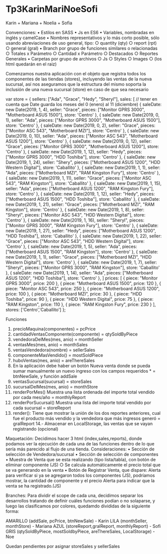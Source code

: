 # Tp3KarinMariNoeSofi
Karin + Mariana + Noelia + Sofia

Convenciones:
• Estilos en SASS
• Js en ES6
• Variables, nombradas en inglés y camelCase
• Nombres representativos y lo más corto posible, sólo usando abreviaciones de uso general, tipo:
	○ quantity (qty)
	○ report (rpt)
	○ general (gral)
• Branch por grupo de funciones similares o relacionadas
	○ Totales x Parámetro
	○ Cantidad x Parámetro
	○ Destacados
	○ Reportes Generales
• Carpetas por grupo de archivos
	○ Js
	○ Styles
	○ Images
	○ (los html quedarán en el raiz)

Comenzamos nuestra aplicación con el objeto que registra todos los componentes de las tiendas (stores), incluyendo las ventas de la nueva sucursal, así nos aseguramos que la estructura del mismo soporta la inclusión de una nueva sucursal (store) en caso de que sea necesario

var store = {
sellers: ["Ada", "Grace", "Hedy", "Sheryl"],
sales: [
    // tener en cuenta que Date guarda los meses del 0 (enero) al 11 (diciembre)
    { saleDate: new Date(2019, 1, 4), seller: "Grace", pieces: ["Monitor GPRS 3000", "Motherboard ASUS 1500"], store: 'Centro' },
    { saleDate: new Date(2019, 0, 1), seller: "Ada", pieces: ["Monitor GPRS 3000", "Motherboard ASUS 1500"], store: 'Centro' },
    { saleDate: new Date(2019, 0, 2), seller: "Grace", pieces: ["Monitor ASC 543", "Motherboard MZI"], store: 'Centro' },
    { saleDate: new Date(2019, 0, 10), seller: "Ada", pieces: ["Monitor ASC 543", "Motherboard ASUS 1200"], store: 'Centro' },
    { saleDate: new Date(2019, 0, 12), seller: "Grace", pieces: ["Monitor GPRS 3000", "Motherboard ASUS 1200"], store: 'Centro' },
    { saleDate: new Date(2019, 1, 12), seller: "Hedy", pieces: ["Monitor GPRS 3000", "HDD Toshiba"], store: 'Centro' }, 
    { saleDate: new Date(2019, 1, 24), seller: "Shery", pieces: ["Motherboard ASUS 1200", "HDD Western Digital"], store: 'Caballito' },
    { saleDate: new Date(2019, 1, 1), seller: "Ada", pieces: ["Motherboard MZI", "RAM Kingston Fury"], store: 'Centro' },
    { saleDate: new Date(2019, 1, 11), seller: "Grace", pieces: ["Monitor ASC 543", "RAM Kingston"], store: 'Caballito' },
    { saleDate: new Date(2019, 1, 15), seller: "Ada", pieces: ["Motherboard ASUS 1200", "RAM Kingston Fury"], store: 'Centro' },
    { saleDate: new Date(2019, 1, 12), seller: "Hedy", pieces: ["Motherboard ASUS 1500", "HDD Toshiba"], store: 'Caballito' },
    { saleDate: new Date(2019, 1, 21), seller: "Grace", pieces: ["Motherboard MZI", "RAM Kingston"], store: 'Centro' },
    { saleDate: new Date(2019, 1, 8), seller: "Sheryl", pieces: ["Monitor ASC 543", "HDD Western Digital"], store: 'Centro' },
    { saleDate: new Date(2019, 1, 16), seller: "Sheryl", pieces: ["Monitor GPRS 3000", "RAM Kingston Fury"], store: 'Centro' },
    { saleDate: new Date(2019, 1, 27), seller: "Hedy", pieces: ["Motherboard ASUS 1200", "HDD Toshiba"], store: 'Caballito' },
    { saleDate: new Date(2019, 1, 22), seller: "Grace", pieces: ["Monitor ASC 543", "HDD Western Digital"], store: 'Centro' },
    { saleDate: new Date(2019, 1, 5), seller: "Ada", pieces: ["Motherboard ASUS 1500", "RAM Kingston"], store: 'Centro' },
    { saleDate: new Date(2019, 1, 1), seller: "Grace", pieces: ["Motherboard MZI", "HDD Western Digital"], store: 'Centro' },
    { saleDate: new Date(2019, 1, 7), seller: "Sheryl", pieces: ["Monitor GPRS 3000", "RAM Kingston"], store: 'Caballito' },
    { saleDate: new Date(2019, 1, 14), seller: "Ada", pieces: ["Motherboard ASUS 1200", "HDD Toshiba"], store: 'Centro' },
 ]
prices: [
    { piece: "Monitor GPRS 3000", price: 200 },
    { piece: "Motherboard ASUS 1500", price: 120 },
    { piece: "Monitor ASC 543", price: 250 },
    { piece: "Motherboard ASUS 1200", price: 100 },
    { piece: "Motherboard MZI", price: 30 },
    { piece: "HDD Toshiba", price: 90 },
    { piece: "HDD Western Digital", price: 75 },
    { piece: "RAM Kingston", price: 110 },
    { piece: "RAM Kingston Fury", price: 230 }
  ],
stores: ['Centro','Caballito']
};

Funciones
1. precioMaquina(componentes) = pcPrice
2. cantidadVentasComponente(componente) = qtySoldByPiece
3. vendedoraDelMes(mes, anio) = monthSeller
4. ventasMes(mes, anio) = monthSales 
5. ventasVendedora(nombre) = sellerSales
6. componenteMasVendido() = mostSoldPiece
7. huboVentas(mes, anio) = areThereSales
8. En la aplicación debe haber un botón Nueva venta donde se pueda sumar manualmente un nuevo ingreso con los campos requeridos * = btnNewSale, y función addSale
9. ventasSucursal(sucursal) = storeSales
10. sucursalDelMes(mes, anio) = monthStore
11. renderPorMes() Muestra una lista ordenada del importe total vendido por cada mes/año = monthlyReport
12. renderPorSucursal() Muestra una lista del importe total vendido por cada sucursal = storeReport
13. render(): Tiene que mostrar la unión de los dos reportes anteriores, cual fue el producto más vendido y la vendedora que más ingresos generó = gralReport
14.- Almacenar en LocalStorage, las ventas que se vayan registrando (opcional)

Maquetación:
Decidimos hacer 3 html (index,sales,reports), donde podamos ver la ejecución de cada una de las funciones dentro de lo que sería más parecido al flujo de una tienda.
Consideraciones:
• Sección de selección de Vendedora/sucursal
• Sección de selección de componentes
• Muestra de Venta que se esta realizando (tipo lista/tabla), con botón de eliminar componente (JS)
	○ Se calcula automáticamente el precio total que se va generando en la venta
• Botón de Registrar Venta, que dispare:
	Alerta para verificar si ya se agregaron todos los componentes (JS), podríamos mostrar, la cantidad de componente y el precio
	Alerta para indicar que la venta se ha registrado.(JS)
		
Branches:
Para dividir el scope de cada una, decidimos separar los desarrollos tratando de definir cuáles funciones podían o no solaparse, y luego las clasificamos por colores, quedamdo divididas de la siguiente forma:

AMARILLO (addSale, pcPrice, btnNewSale) - Karin
LILA (monthSeller, monthStore) - Mariana
AZUL (storeReport,gralReport, monthlyReport) - Sofi
GRIS (qtySoldByPiece, mostSoldbyPiece, areThereSales, LocalStorage) - Noe

Quedan pendientes por asignar storeSales y sellerSales

